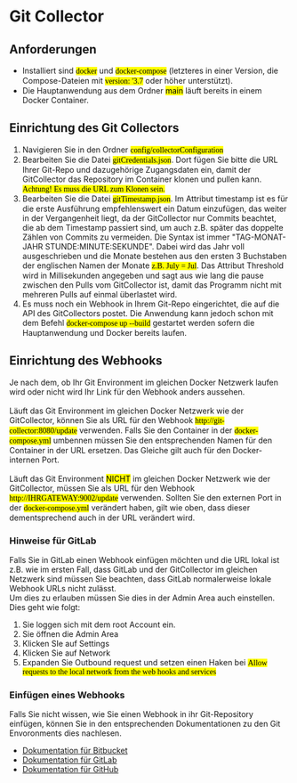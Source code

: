 <h1>Git Collector</h1><h2>Anforderungen</h2><ul>	<li>Installiert sind <font face="Consolas"><mark>docker</mark></font> und <font face="Consolas"><mark>docker-compose</mark></font> (letzteres in einer Version, die Compose-Dateien mit <font face="Consolas"><mark>version: '3.7</mark></font> oder höher unterstützt).</li>	<li>Die Hauptanwendung aus dem Ordner <mark>main</mark> läuft bereits in einem Docker Container.</li></ul><h2>Einrichtung des Git Collectors</h2><ol>	<li>Navigieren Sie in den Ordner <font face="Consolas"><mark>config/collectorConfiguration</mark></font></li>	<li>Bearbeiten Sie die Datei <font face="Consolas"><mark>gitCredentials.json</mark></font>. Dort fügen Sie bitte die URL Ihrer Git-Repo und dazugehörige Zugangsdaten ein, damit der GitCollector das Repository im Container klonen und pullen kann. <font face="Consolas"><mark>Achtung! Es muss die URL zum Klonen sein.</mark></font></li>	<li>Bearbeiten Sie die Datei <font face="Consolas"><mark>gitTimestamp.json</mark></font>. Im Attribut timestamp ist es für die erste Ausführung empfehlenswert ein Datum einzufügen, das weiter in der Vergangenheit liegt, da der GitCollector nur Commits beachtet, die ab dem Timestamp passiert sind, um auch z.B. später das doppelte Zählen von Commits zu vermeiden. Die Syntax ist immer "TAG-MONAT-JAHR STUNDE:MINUTE:SEKUNDE". Dabei wird das Jahr voll ausgeschrieben und die Monate bestehen aus den ersten 3 Buchstaben der englischen Namen der Monate <font face="Consolas"><mark>z.B. July = Jul</mark></font>. Das Attribut Threshold wird in Millisekunden angegeben und sagt aus wie lang die pause zwischen den Pulls vom GitCollector ist, damit das Programm nicht mit mehreren Pulls auf einmal überlastet wird.</li>	<li>Es muss noch ein Webhook in Ihrem Git-Repo eingerichtet, die auf die API des GitCollectors postet. Die Anwendung kann jedoch schon mit dem Befehl <font face="Consolas"><mark>docker-compose up --build</mark></font> gestartet werden sofern die Hauptanwendung und Docker bereits laufen.</li></ol><h2>Einrichtung des Webhooks</h2>Je nach dem, ob Ihr Git Environment im gleichen Docker Netzwerk laufen wird oder nicht wird Ihr Link für den Webhook anders aussehen.<br><br>Läuft das Git Environment im gleichen Docker Netzwerk wie der GitCollector, können Sie als URL für den Webhook <font face="Consolas"><mark>http://git-collector:8080/update</mark></font> verwenden. Falls Sie den Container in der <font face="Consolas"><mark>docker-compose.yml</mark></font> umbennen müssen Sie den entsprechenden Namen für den Container in der URL ersetzen. Das Gleiche gilt auch für den Docker-internen Port.<br><br>Läuft das Git Environment <mark>NICHT</mark> im gleichen Docker Netzwerk wie der GitCollector, müssen Sie als URL für den Webhook <font face="Consolas"><mark>http://IHRGATEWAY:9002/update</mark></font> verwenden. Sollten Sie den externen Port in der <font face="Consolas"><mark>docker-compose.yml</mark></font> verändert haben, gilt wie oben, dass dieser dementsprechend auch in der URL verändert wird. <h3>Hinweise für GitLab</h3>Falls Sie in GitLab einen Webhook einfügen möchten und die URL lokal ist z.B. wie im ersten Fall, dass GitLab und der GitCollector im gleichen Netzwerk sind müssen Sie beachten, dass GitLab normalerweise lokale Webhook URLs nicht zulässt.<br>Um dies zu erlauben müssen Sie dies in der Admin Area auch einstellen. Dies geht wie folgt:<br><ol>	<li>Sie loggen sich mit dem root Account ein.</li>	<li>Sie öffnen die Admin Area</li>	<li>Klicken SIe auf Settings</li>	<li>Klicken Sie auf Network</li>	<li>Expanden Sie Outbound request und setzen einen Haken bei <font face="Consolas"><mark>Allow requests to the local network from the web hooks and services</mark></font></li></ol><h3>Einfügen eines Webhooks</h3>Falls Sie nicht wissen, wie Sie einen Webhook in ihr Git-Repository einfügen, können Sie in den entsprechenden Dokumentationen zu den Git Envoronments dies nachlesen.<ul><li><a href="https://confluence.atlassian.com/bitbucket/manage-webhooks-735643732.html">Dokumentation für Bitbucket</a></li><li><a href="https://docs.gitlab.com/ee/user/project/integrations/webhooks.html">Dokumentation für GitLab</a></li><li><a href="https://developer.github.com/webhooks/creating/">Dokumentation für GitHub</a></li></ul>